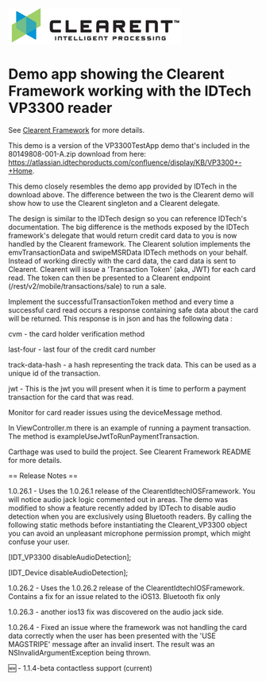 ![Screenshot](docs/clearent_logo.jpg)

# Demo app showing the Clearent Framework working with the IDTech VP3300 reader

See [Clearent Framework](https://github.com/clearent/ClearentIdtechIOSFramework) for more details.

This demo is a version of the VP3300TestApp demo that's included in the 80149808-001-A.zip download from here: https://atlassian.idtechproducts.com/confluence/display/KB/VP3300+-+Home.

This demo closely resembles the demo app provided by IDTech in the download above. The difference between the two is the Clearent demo will show how to use the Clearent singleton and a Clearent delegate.

The design is similar to the IDTech design so you can reference IDTech's documentation. The big difference is the methods exposed by the IDTech framework's delegate that would return credit card data to you is now handled by the Clearent framework. The Clearent solution implements the emvTransactionData and swipeMSRData IDTech methods on your behalf. Instead of working directly with the card data, the card data is sent to Clearent. Clearent will issue a 'Transaction Token' (aka, JWT) for each card read. The token can then be presented to a Clearent endpoint (/rest/v2/mobile/transactions/sale) to run a sale.

Implement the successfulTransactionToken method and every time a successful card read occurs a response containing safe data about the card will be returned. This response is in json and has the following data :

  cvm - the card holder verification method

  last-four - last four of the credit card number

  track-data-hash - a hash representing the track data. This can be used as a unique id of the transaction.

  jwt - This is the jwt you will present when it is time to perform a payment transaction for the card that was read.

Monitor for card reader issues using the deviceMessage method.

In ViewController.m there is an example of running a payment transaction. The method is exampleUseJwtToRunPaymentTransaction.

Carthage was used to build the project. See Clearent Framework README for more details.


== Release Notes ==

1.0.26.1 - Uses the 1.0.26.1 release of the ClearentIdtechIOSFramework. You will notice audio jack logic commented out in areas. The demo was modified to show a feature recently added by IDTech to disable audio detection when you are exclusively using Bluetooth readers. By calling the following static methods before instantiating the Clearent_VP3300 object you can avoid an unpleasant microphone permission prompt, which might confuse your user.

[IDT_VP3300 disableAudioDetection];

[IDT_Device disableAudioDetection];

1.0.26.2 - Uses the 1.0.26.2 release of the ClearentIdtechIOSFramework. Contains a fix for an issue related to the iOS13. Bluetooth fix only

1.0.26.3 - another ios13 fix was discovered on the audio jack side.

1.0.26.4 - Fixed an issue where the framework was not handling the card data correctly when the user has been presented with the 'USE MAGSTRIPE' message after an invalid insert. The result was an NSInvalidArgumentException being thrown.

:new: - 1.1.4-beta contactless support (current)
